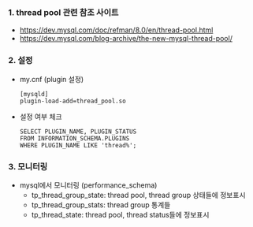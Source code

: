 ### 1. thread pool 관련 참조 사이트
- https://dev.mysql.com/doc/refman/8.0/en/thread-pool.html
- https://dev.mysql.com/blog-archive/the-new-mysql-thread-pool/
  

### 2. 설정
- my.cnf (plugin 설정)
  ```
  [mysqld]
  plugin-load-add=thread_pool.so
  ```
- 설정 여부 체크
  ```
  SELECT PLUGIN_NAME, PLUGIN_STATUS
  FROM INFORMATION_SCHEMA.PLUGINS
  WHERE PLUGIN_NAME LIKE 'thread%';
  ```

### 3. 모니터링
- mysql에서 모니터링 (performance_schema)
  - tp_thread_group_state: thread pool, thread group 상태들에 정보표시
  - tp_thread_group_stats: thread group 통계들
  - tp_thread_state: thread pool, thread status들에 정보표시
